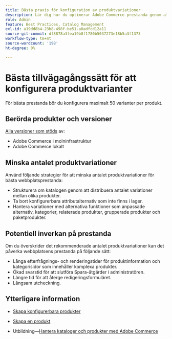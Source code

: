 ```yaml
---
title: Bästa praxis för konfiguration av produktvariationer
description: Lär dig hur du optimerar Adobe Commerce prestanda genom att begränsa antalet konfigurerade produktvariationer.
role: Admin
feature: Best Practices, Catalog Management
exl-id: a19dd8b4-23b8-498f-be51-a0adfcd12a11
source-git-commit: df8878a3fea19b8f1780b5037273e18b5a3f1373
workflow-type: tm+mt
source-wordcount: '198'
ht-degree: 0%

---
```


# Bästa tillvägagångssätt för att konfigurera produktvarianter

För bästa prestanda bör du konfigurera maximalt 50 varianter per produkt.

## Berörda produkter och versioner

[Alla versioner som stöds](../../../release/versions.md) av:

- Adobe Commerce i molninfrastruktur
- Adobe Commerce lokalt

## Minska antalet produktvariationer

Använd följande strategier för att minska antalet produktvariationer för bästa webbplatsprestanda:

- Strukturera om katalogen genom att distribuera antalet variationer mellan olika produkter.
- Ta bort konfigurerbara attributalternativ som inte finns i lager.
- Hantera variationer med alternativa funktioner som anpassade alternativ, kategorier, relaterade produkter, grupperade produkter och paketprodukter.

## Potentiell inverkan på prestanda

Om du överskrider det rekommenderade antalet produktvariationer kan det påverka webbplatsens prestanda på följande sätt:

- Långa efterfrågnings- och renderingstider för produktinformation och kategorisidor som innehåller komplexa produkter.
- Ökad svarstid för att slutföra Spara-åtgärder i administratören.
- Längre tid för att återge redigeringsformuläret.
- Långsam utcheckning.

## Ytterligare information

- [Skapa konfigurerbara produkter](https://experienceleague.adobe.com/docs/commerce-admin/catalog/products/types/product-create-configurable.html)
- [Skapa en produkt](https://experienceleague.adobe.com/docs/commerce-admin/catalog/products/product-create.html)

- Utbildning—[Hantera kataloger och produkter med Adobe Commerce](https://learning.adobe.com/catalog/adobe_commerce/cours000000000098643.html)
